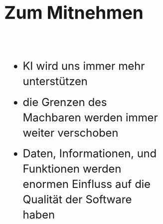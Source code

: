 # Zum Mitnehmen

- KI wird uns immer mehr unterstützen
- die Grenzen des Machbaren werden immer weiter verschoben
- Daten, Informationen, und Funktionen werden enormen Einfluss auf die Qualität der Software haben

<style>
h1 { 
  font-size: 4em;
  margin-bottom: 2em;
}

ul {
  font-size: 2.5em;
  line-height: 1.4;
}

li {
  margin-bottom: 0.5em;
}
</style>